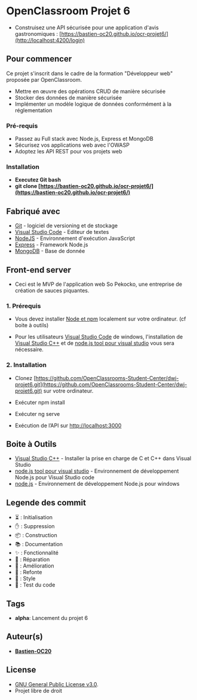# OpenClassroom Projet 6

- Construisez une API sécurisée pour une application d'avis gastronomiques : [https://bastien-oc20.github.io/ocr-projet6/](http://localhost:4200/login)

## Pour commencer

Ce projet s'inscrit dans le cadre de la formation "Développeur web" proposée par OpenClassroom.

- Mettre en œuvre des opérations CRUD de manière sécurisée
- Stocker des données de manière sécurisée
- Implémenter un modèle logique de données conformément à la réglementation

### Pré-requis

- Passez au Full stack avec Node.js, Express et MongoDB
- Sécurisez vos applications web avec l'OWASP
- Adoptez les API REST pour vos projets web

### Installation

- **Executez Git bash**
- **git clone [https://bastien-oc20.github.io/ocr-projet6/](https://bastien-oc20.github.io/ocr-projet6/)**

## Fabriqué avec

- [Git](https://git-scm.com/download/win) - logiciel de versioning et de stockage
- [Visual Studio Code](https://code.visualstudio.com/) - Editeur de textes
- [NodeJS](https://nodejs.org/fr/) - Environnement d'exécution JavaScript
- [Express](https://expressjs.com/fr/) - Framework Node.js
- [MongoDB](https://www.mongodb.com/fr) - Base de donnée

## Front-end server

- Ceci est le MVP de l'application web So Pekocko, une entreprise de création de sauces piquantes.

### 1. Prérequis

- Vous devez installer [Node et npm](https://visualstudio.microsoft.com/fr/vs/features/node-js/) localement sur votre ordinateur.
  (cf boite à outils)

- Pour les utilisateurs [Visual Studio Code](https://code.visualstudio.com/) de windows, l'installation de [Visual Studio C++](https://docs.microsoft.com/fr-fr/cpp/build/vscpp-step-0-installation?view=vs-2019#:~:text=Open%20the%20program%20from%20the,Visual%20C%2B%2B%20components%20to%20install.) et de [node.js tool pour visual studio](https://visualstudio.microsoft.com/fr/vs/features/node-js/) vous sera nécessaire.

### 2. Installation

- Clonez [https://github.com/OpenClassrooms-Student-Center/dwj-projet6.git](https://github.com/OpenClassrooms-Student-Center/dwj-projet6.git) sur votre ordinateur.

- Exécuter npm install
- Exécuter ng serve
- Exécution de l’API sur [http://localhost:3000](http://localhost:3000)

## Boite à Outils

- [Visual Studio C++](https://docs.microsoft.com/fr-fr/cpp/build/vscpp-step-0-installation?view=vs-2019#:~:text=Open%20the%20program%20from%20the,Visual%20C%2B%2B%20components%20to%20install.) - Installer la prise en charge de C et C++ dans Visual Studio
- [node.js tool pour visual studio](https://visualstudio.microsoft.com/fr/vs/features/node-js/) - Environnement de développement Node.js pour Visual Studio code
- [node.js](https://blog.lesieur.name/installer-et-utiliser-nodejs-sous-windows/) - Environnement de développement Node.js pour windows

## Legende des commit

- ⏳ : Initialisation
- ✋ : Suppression
- 📦 : Construction
- 📚 : Documentation
- ✨ : Fonctionnalité
- 🐛 : Réparation
- 🚀 : Amélioration
- 🔨 : Refonte
- 🎨 : Style
- 🔬 : Test du code

## Tags

- **alpha**: Lancement du projet 6

## Auteur(s)

- [**Bastien-OC20**](https://github.com/Bastien-OC20/)

## License

- [GNU General Public License v3.0]('').
- Projet libre de droit
